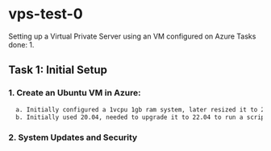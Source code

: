 # vps-test-0
Setting up a Virtual Private Server using an VM configured on Azure
Tasks done:
  1. 
## Task 1: Initial Setup

### 1. Create an Ubuntu VM in Azure:
```markdown
  a. Initially configured a 1vcpu 1gb ram system, later resized it to 2vcpus, 4gb ram.  
  b. Initially used 20.04, needed to upgrade it to 22.04 to run a script for speeding up wireguard configuration. I tried to upgrade it in place using do-release-upgrade, but Azure VMs aren't designed for that, so I made a new VM and redid everything from scratch using my personal notes.  
```
### 2. System Updates and Security
  
